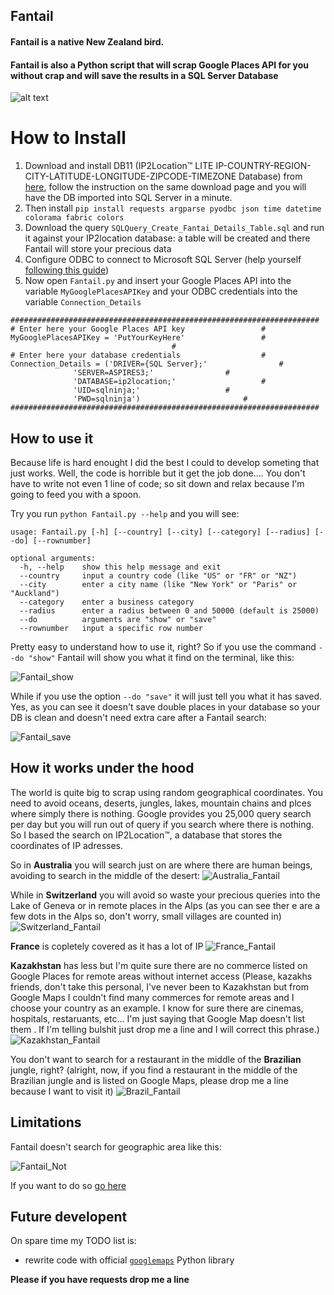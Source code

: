 ## Fantail
#### Fantail is a native New Zealand bird. 
#### Fantail is also a Python script that will scrap Google Places API for you without crap and will save the results in a SQL Server Database 
![alt text](http://www.ngamanuimages.org.nz/images/lres/d03689.jpg)

How to Install
======

1) Download and install DB11 (IP2Location™ LITE IP-COUNTRY-REGION-CITY-LATITUDE-LONGITUDE-ZIPCODE-TIMEZONE Database) from [here](https://http://lite.ip2location.com/database/ip-country-region-city-latitude-longitude-zipcode-timezone), follow the instruction on the same download page and you will have the DB imported into SQL Server in a minute. 
2) Then install `pip install requests argparse pyodbc json time datetime colorama fabric colors`
3) Download the query `SQLQuery_Create_Fantai_Details_Table.sql` and run it against your IP2location database: a table will be created and there Fantail will store your precious data 
4) Configure ODBC to connect to Microsoft SQL Server (help yourself [following this guide](https://www.youtube.com/watch?v=tUiaK5fRH7k&ab_channel=itgeared))
5) Now open `Fantail.py` and insert your Google Places API into the variable `MyGooglePlacesAPIKey` and your ODBC credentials into the variable `Connection_Details`

```
#####################################################################
# Enter here your Google Places API key				    #
MyGooglePlacesAPIKey = 'PutYourKeyHere'				    #
								    #
# Enter here your database credentials 				    #
Connection_Details = ('DRIVER={SQL Server};'			    #
		      'SERVER=ASPIRES3;'			    #
		      'DATABASE=ip2location;'	     		    #
		      'UID=sqlninja;'				    #
		      'PWD=sqlninja')		     		    #
#####################################################################
```

How to use it 
------

Because life is hard enought I did the best I could to develop someting that just works. 
Well, the code is horrible but it get the job done....
You don't have to write not even 1 line of code; so sit down and relax because I'm going to feed you with a spoon.

Try you run `python Fantail.py --help` and you will see:
```
usage: Fantail.py [-h] [--country] [--city] [--category] [--radius] [--do] [--rownumber]

optional arguments:
  -h, --help    show this help message and exit
  --country     input a country code (like "US" or "FR" or "NZ")
  --city        enter a city name (like "New York" or "Paris" or "Auckland")
  --category    enter a business category
  --radius      enter a radius between 0 and 50000 (default is 25000)
  --do          arguments are "show" or "save"
  --rownumber   input a specific row number 
  ```

Pretty easy to understand how to use it, right? So if you use the command `--do "show"` Fantail will show you what it find on the terminal, like this: 

![Fantail_show](https://github.com/francesco1119/Fantail/blob/master/images/show%20colors.PNG)

While if you use the option `--do "save"` it will just tell you what it has saved. Yes, as you can see it doesn't save double places in your database so your DB is clean and doesn't need extra care after a Fantail search:

![Fantail_save](https://github.com/francesco1119/Fantail/blob/master/images/example%20multi%20color.PNG)

How it works under the hood 
------

The world is quite big to scrap using random geographical coordinates. You need to avoid oceans, deserts, jungles, lakes, mountain chains and plces where simply there is nothing. Google provides you 25,000 query search per day but you will run out of query if you search where there is nothing. So I based the search on IP2Location™, a database that stores the coordinates of IP adresses. 

So in **Australia** you will search just on are where there are human beings, avoiding to search in the middle of the desert:
![Australia_Fantail](https://github.com/francesco1119/Fantail/blob/master/images/Australia.PNG)

While in **Switzerland** you will avoid so waste your precious queries into the Lake of Geneva or in remote places in the Alps (as you can see ther e are a few dots in the Alps so, don't worry, small villages are counted in)
![Switzerland_Fantail](https://github.com/francesco1119/Fantail/blob/master/images/Swiss.PNG)

**France** is copletely covered as it has a lot of IP 
![France_Fantail](https://github.com/francesco1119/Fantail/blob/master/images/France.PNG)

**Kazakhstan** has less but I'm quite sure there are no commerce listed on Google Places for remote areas without internet access (Please, kazakhs friends, don't take this personal, I've never been to Kazakhstan but from Google Maps I couldn't find many commerces for remote areas and I choose your country as an example. I know for sure there are cinemas, hospitals, restaruants, etc... I'm just saying that Google Map doesn't list them . If I'm telling bulshit just drop me a line and I will correct this phrase.)
![Kazakhstan_Fantail](https://github.com/francesco1119/Fantail/blob/master/images/Kazakhstan.PNG)

You don't want to search for a restaurant in the middle of the **Brazilian** jungle, right? (alright, now, if you find a restaurant in the middle of the Brazilian jungle and is listed on Google Maps, please drop me a line because I want to visit it)
![Brazil_Fantail](https://github.com/francesco1119/Fantail/blob/master/images/Brazil.PNG)

Limitations
------

Fantail doesn't search for geographic area like this:

![Fantail_Not](https://github.com/francesco1119/Fantail/blob/master/images/whatnot.png)

If you want to do so [go here](https://iliauk.com/2015/12/18/data-mining-google-places-cafe-nero-example/)

Future developent
------
On spare time my TODO list is:

* rewrite code with official [`googlemaps`](https://github.com/googlemaps/google-maps-services-python) Python library

**Please if you have requests drop me a line**
